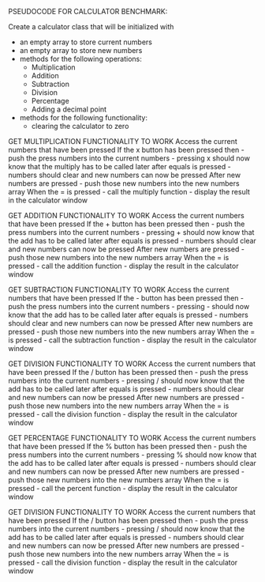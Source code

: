 PSEUDOCODE FOR CALCULATOR BENCHMARK:

Create a calculator class that will be initialized with
  - an empty array to store current numbers
  - an empty array to store new numbers
  - methods for the following operations:
    - Multiplication
    - Addition
    - Subtraction
    - Division
    - Percentage
    - Adding a decimal point
  - methods for the following functionality:
    - clearing the calculator to zero
     
GET MULTIPLICATION FUNCTIONALITY TO WORK
  Access the current numbers that have been pressed
  If the x button has been pressed then
    - push the press numbers into the current numbers
    - pressing x should now know that the multiply has to be called later after equals is pressed
    - numbers should clear and new numbers can now be pressed
  After new numbers are pressed
    - push those new numbers into the new numbers array
  When the = is pressed 
    - call the multiply function
    - display the result in the calculator window 

GET ADDITION FUNCTIONALITY TO WORK
  Access the current numbers that have been pressed
  If the + button has been pressed then
    - push the press numbers into the current numbers
    - pressing + should now know that the add has to be called later after equals is pressed
    - numbers should clear and new numbers can now be pressed
  After new numbers are pressed
    - push those new numbers into the new numbers array
  When the = is pressed 
    - call the addition function
    - display the result in the calculator window 

GET SUBTRACTION FUNCTIONALITY TO WORK
  Access the current numbers that have been pressed
  If the - button has been pressed then
    - push the press numbers into the current numbers
    - pressing - should now know that the add has to be called later after equals is pressed
    - numbers should clear and new numbers can now be pressed
  After new numbers are pressed
    - push those new numbers into the new numbers array
  When the = is pressed 
    - call the subtraction function
    - display the result in the calculator window 

GET DIVISION FUNCTIONALITY TO WORK
  Access the current numbers that have been pressed
  If the / button has been pressed then
    - push the press numbers into the current numbers
    - pressing / should now know that the add has to be called later after equals is pressed
    - numbers should clear and new numbers can now be pressed
  After new numbers are pressed
    - push those new numbers into the new numbers array
  When the = is pressed 
    - call the division function
    - display the result in the calculator window 

GET PERCENTAGE FUNCTIONALITY TO WORK
  Access the current numbers that have been pressed
  If the % button has been pressed then
    - push the press numbers into the current numbers
    - pressing % should now know that the add has to be called later after equals is pressed
    - numbers should clear and new numbers can now be pressed
  After new numbers are pressed
    - push those new numbers into the new numbers array
  When the = is pressed 
    - call the percent function
    - display the result in the calculator window 

GET DIVISION FUNCTIONALITY TO WORK
   Access the current numbers that have been pressed
  If the / button has been pressed then
    - push the press numbers into the current numbers
    - pressing / should now know that the add has to be called later after equals is pressed
    - numbers should clear and new numbers can now be pressed
  After new numbers are pressed
    - push those new numbers into the new numbers array
  When the = is pressed 
    - call the division function
    - display the result in the calculator window 



